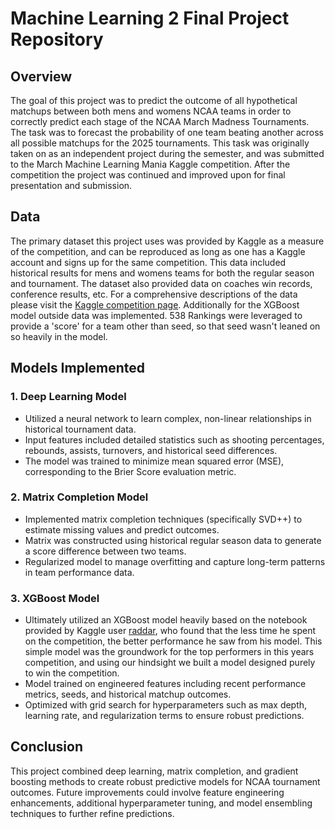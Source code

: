 # Machine Learning 2 Final Project Repository

## Overview 

The goal of this project was to predict the outcome of all hypothetical matchups between both mens and womens NCAA teams in order to correctly predict each stage of the NCAA March Madness Tournaments. The task was to forecast the probability of one team beating another across all possible matchups for the 2025 tournaments. This task was originally taken on as an independent project during the semester, and was submitted to the March Machine Learning Mania Kaggle competition. After the competition the project was continued and improved upon for final presentation and submission. 

## Data

The primary dataset this project uses was provided by Kaggle as a measure of the competition, and can be reproduced as long as one has a Kaggle account and signs up for the same competition. This data included historical results for mens and womens teams for both the regular season and tournament. The dataset also provided data on coaches win records, conference results, etc. For a comprehensive descriptions of the data please visit the [Kaggle competition page](https://www.kaggle.com/competitions/march-machine-learning-mania-2025/data). 
Additionally for the XGBoost model outside data was implemented. 538 Rankings were leveraged to provide a 'score' for a team other than seed, so that seed wasn't leaned on so heavily in the model.

## Models Implemented

### 1. Deep Learning Model

- Utilized a neural network to learn complex, non-linear relationships in historical tournament data.
- Input features included detailed statistics such as shooting percentages, rebounds, assists, turnovers, and historical seed differences.
- The model was trained to minimize mean squared error (MSE), corresponding to the Brier Score evaluation metric.

### 2. Matrix Completion Model

- Implemented matrix completion techniques (specifically SVD++) to estimate missing values and predict outcomes.
- Matrix was constructed using historical regular season data to generate a score difference between two teams.
- Regularized model to manage overfitting and capture long-term patterns in team performance data.

### 3. XGBoost Model

- Ultimately utilized an XGBoost model heavily based on the notebook provided by Kaggle user [raddar](https://www.kaggle.com/code/raddar/vilnius-ncaa), who found that the less time he spent on the competition, the better performance he saw from his model. This simple model was the groundwork for the top performers in this years competition, and using our hindsight we built a model designed purely to win the competition.
- Model trained on engineered features including recent performance metrics, seeds, and historical matchup outcomes.
- Optimized with grid search for hyperparameters such as max depth, learning rate, and regularization terms to ensure robust predictions.


## Conclusion

This project combined deep learning, matrix completion, and gradient boosting methods to create robust predictive models for NCAA tournament outcomes. Future improvements could involve feature engineering enhancements, additional hyperparameter tuning, and model ensembling techniques to further refine predictions.

